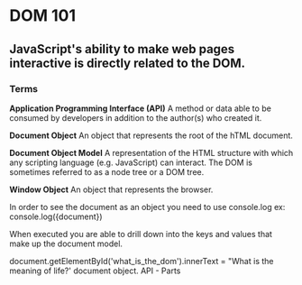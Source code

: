 # DOM 101
## JavaScript's ability to make web pages interactive is directly related to the DOM.

### Terms

**Application Programming Interface (API)**
A method or data able to be consumed by developers in addition to the author(s) who created it.

**Document Object**
An object that represents the root of the hTML document.

**Document Object Model**
A representation of the HTML structure with which any scripting language (e.g. JavaScript) can interact. The DOM is sometimes referred to as a node tree or a DOM tree.

**Window Object**
An object that represents the browser.

In order to see the document as an object you need to use console.log
ex: 
console.log({document})

When executed you are able to drill down into the keys and values that make up the document model.

document.getElementById('what_is_the_dom').innerText = "What is the meaning of life?'
document object. API  - Parts 